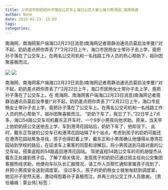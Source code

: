 ```yaml
---
title: 上学途中奶奶把孙子落在公交车上海口公交人爱心接力帮寻回_海南频道
author: None
date: 2019-02-23- 15:03
tags: 
categories: 
---
```

南海网、南海网客户端海口2月23日消息(南海网记者周静泊通讯员莫启汝李曼)“对不起，奶奶差点把你弄丢了!”2月22日上午，海口市民杨女士带孙子去上学，竟把孙子落在了公交车上。在两名公交司机和一名线路工作人员的热心帮助下，祖孙团聚喜极而泣。
<!-- more -->
                
<img align="center" border="0" src="http://p2.ifengimg.com/fck/2019_08/2e73f5db32d25fc_w600_h450.jpg" />
                
<img align="center" border="0" src="http://p2.ifengimg.com/a/2016/0810/204c433878d5cf9size1_w16_h16.png" />
            
南海网、南海网客户端海口2月23日消息(南海网记者周静泊通讯员莫启汝李曼)“对不起，奶奶差点把你弄丢了!”2月22日上午，海口市民杨女士带孙子去上学，竟把孙子落在了公交车上。在
南海网、南海网客户端海口2月23日消息(南海网记者周静泊通讯员莫启汝李曼)“对不起，奶奶差点把你弄丢了!”2月22日上午，海口市民杨女士带孙子去上学，竟把孙子落在了公交车上。在两名公交司机和一名线路工作人员的热心帮助下，祖孙团聚喜极而泣。
“奶奶下车了，我忘了下。”22日早上7点多，海口54路公交车司机戴东正开车时，一个9岁小男孩向他求助。原来，当天早上他奶奶搭公交送他去上学，车到港湾花园站后，奶奶下车了，他却没下。
此时，戴东正驾驶的公交车已和港湾花园站隔了8个站点。考虑到孩子的奶奶可能还在港湾花园站焦急寻找，孩子也得赶着上学，戴东正和小男孩确认他懂得从港湾花园站到学校的路后，在征求车上乘客的同意和谅解后，将小男孩送到马路对面的公交车站，搭乘返程的54路返回港湾花园站。
驾驶返程54路公交车的司机胡俊杰从戴东正处接到孩子后，了解了相关情况，发现孩子的奶奶已通过班主任向公交集团客服热线求助，他便向车队队长汇报情况，请工作人员帮忙通知家属孩子找到了，并把小男孩安全送到调度室。
没过多久，孩子的奶奶杨女士就匆匆赶到调度室，她见孙子安然无恙，激动得抱着孙子喜极而泣，并再三向公交工作人员致谢。
[责任编辑：覃业伟]
标签：
 
             
